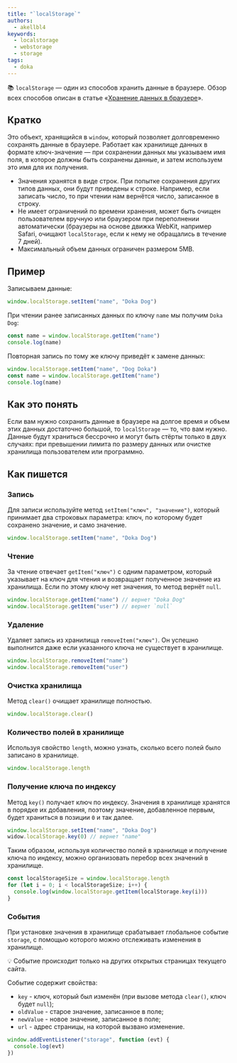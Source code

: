```yaml
---
title: "`localStorage`"
authors:
  - akellbl4
keywords:
  - localstorage
  - webstorage
  - storage
tags:
  - doka
---
```


<aside>

📚 `localStorage` — один из способов хранить данные в браузере. Обзор всех способов описан в статье «[Хранение данных в браузере](/js/browsers-storages/)».

</aside>

## Кратко

Это объект, хранящийся в `window`, который позволяет долговременно сохранять данные в браузере. Работает как хранилище данных в формате ключ-значение — при сохранении данных мы указываем имя поля, в которое должны быть сохранены данные, и затем используем это имя для их получения.

- Значения хранятся в виде строк. При попытке сохранения других типов данных, они будут приведены к строке. Например, если записать число, то при чтении нам вернётся число, записанное в строку.
- Не имеет ограничений по времени хранения, может быть очищен пользователем вручную или браузером при переполнении автоматически (браузеры на основе движка WebKit, например Safari, очищают `localStorage`, если к нему не обращались в течение 7 дней).
- Максимальный объем данных ограничен размером 5MB.

## Пример

Записываем данные:

```js
window.localStorage.setItem("name", "Doka Dog")
```

При чтении ранее записанных данных по ключу `name` мы получим `Doka Dog`:

```js
const name = window.localStorage.getItem("name")
console.log(name)
```

Повторная запись по тому же ключу приведёт к замене данных:

```js
window.localStorage.setItem("name", "Dog Doka")
const name = window.localStorage.getItem("name")
console.log(name)
```

## Как это понять

Если вам нужно сохранить данные в браузере на долгое время и объем этих данных достаточно большой, то `localStorage` — то, что вам нужно. Данные будут храниться бессрочно и могут быть стёрты только в двух случаях: при превышении лимита по размеру данных или очистке хранилища пользователем или программно.

## Как пишется

### Запись

Для записи используйте метод `setItem("ключ", "значение")`, который принимает два строковых параметра: ключ, по которому будет сохранено значение, и само значение.

```js
window.localStorage.setItem("name", "Doka Dog")
```

### Чтение

За чтение отвечает `getItem("ключ")` c одним параметром, который указывает на ключ для чтения и возвращает полученное значение из хранилища. Если по этому ключу нет значения, то метод вернёт `null`.

```js
window.localStorage.getItem("name") // вернет "Doka Dog"
window.localStorage.getItem("user") // вернет `null`
```

### Удаление

Удаляет запись из хранилища `removeItem("ключ")`. Он успешно выполнится даже если указанного ключа не существует в хранилище.

```js
window.localStorage.removeItem("name")
window.localStorage.removeItem("user")
```

### Очистка хранилища

Метод `clear()` очищает хранилище полностью.

```js
window.localStorage.clear()
```

### Количество полей в хранилище

Используя свойство `length`, можно узнать, сколько всего полей было записано в хранилище.

```js
window.localStorage.length
```

### Получение ключа по индексу

Метод `key()` получает ключ по индексу. Значения в хранилище хранятся в порядке их добавления, поэтому значение, добавленное первым, будет храниться в позиции `0` и так далее.

```js
window.localStorage.setItem("name", "Doka Dog")
widow.localStorage.key(0) // вернет "name"
```

Таким образом, используя количество полей в хранилище и получение ключа по индексу, можно организовать перебор всех значений в хранилище.

```js
const localStorageSize = window.localStorage.length
for (let i = 0; i < localStorageSize; i++) {
  console.log(window.localStorage.getItem(localStorage.key(i)))
}
```

### События

При установке значения в хранилище срабатывает глобальное событие `storage`, с помощью которого можно отслеживать изменения в хранилище.

💡 Событие происходит только на других открытых страницах текущего сайта.

Событие содержит свойства:

- `key` - ключ, который был изменён (при вызове метода `clear()`, ключ будет `null`);
- `oldValue` - старое значение, записанное в поле;
- `newValue` - новое значение, записанное в поле;
- `url` - адрес страницы, на которой вызвано изменение.

```js
window.addEventListener("storage", function (evt) {
  console.log(evt)
})
```
